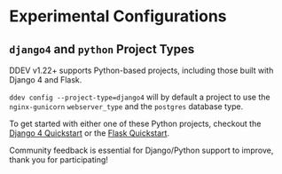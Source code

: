 # Experimental Configurations

## `django4` and `python` Project Types

DDEV v1.22+ supports Python-based projects, including those built with Django 4 and Flask.

`ddev config --project-type=django4` will by default a project to use the `nginx-gunicorn` `webserver_type` and the `postgres` database type.

To get started with either one of these Python projects, checkout the [Django 4 Quickstart](../quickstart/#django-4-experimental) or the [Flask Quickstart](../quickstart/#pythonflask-experimental).

Community feedback is essential for Django/Python support to improve, thank you for participating!
